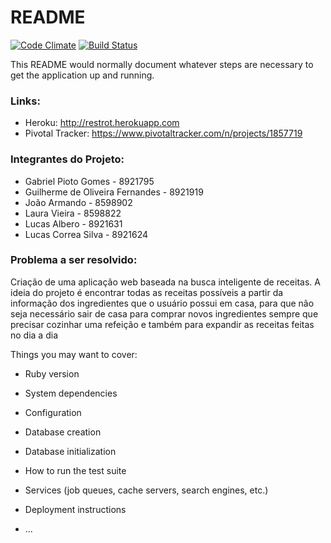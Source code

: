 # README

[![Code Climate](https://codeclimate.com/github/jhonnyzao/restrot/badges/gpa.svg)](https://codeclimate.com/github/jhonnyzao/restrot)
[![Build Status](https://travis-ci.org/jhonnyzao/restrot.svg?branch=master)](https://travis-ci.org/jhonnyzao/restrot)

This README would normally document whatever steps are necessary to get the
application up and running.

### Links:
* Heroku: http://restrot.herokuapp.com
* Pivotal Tracker: https://www.pivotaltracker.com/n/projects/1857719

### Integrantes do Projeto:
* Gabriel Pioto Gomes - 8921795        
* Guilherme de Oliveira Fernandes - 8921919
* João Armando - 8598902
* Laura Vieira - 8598822
* Lucas Albero - 8921631
* Lucas Correa Silva - 8921624

### Problema a ser resolvido:

Criação de uma aplicação web baseada na busca inteligente de receitas. A ideia do projeto é encontrar todas as receitas possíveis a partir da informação dos ingredientes que o usuário possui em casa, para que não seja necessário sair de casa para comprar novos ingredientes sempre que precisar cozinhar uma refeição e também para expandir as receitas feitas no dia a dia

Things you may want to cover:

* Ruby version

* System dependencies

* Configuration

* Database creation

* Database initialization

* How to run the test suite

* Services (job queues, cache servers, search engines, etc.)

* Deployment instructions

* ...
